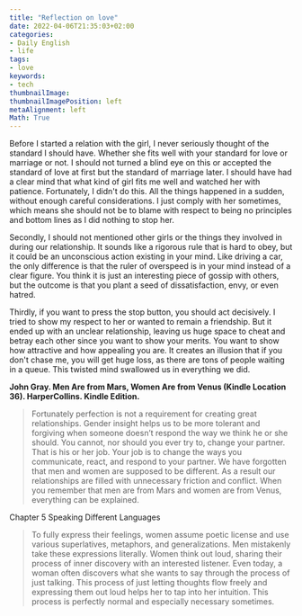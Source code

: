 ```yaml
---
title: "Reflection on love"
date: 2022-04-06T21:35:03+02:00
categories:
- Daily English
- life
tags:
- love
keywords:
- tech
thumbnailImage:
thumbnailImagePosition: left
metaAlignment: left
Math: True
---
```

<!--more-->
Before I started a relation with the girl, I never seriously thought of the standard I should have. Whether she fits well with your standard for love or marriage or not. I should not turned a blind eye on this or accepted the standard of love at first but the standard of marriage later. I should have had a clear mind that what kind of girl fits me well and watched her with patience. Fortunately, I didn't do this. All the things happened in a sudden, without enough careful considerations. I just comply with her sometimes, which means she should not be to blame with respect to being no principles and bottom lines as I did nothing to stop her.

Secondly, I should not mentioned other girls or the things they involved in during our relationship. It sounds like a rigorous rule that is hard to obey, but it could be an unconscious action existing in your mind. Like driving a car, the only difference is that the ruler of overspeed is in your mind instead of a clear figure. You think it is just an interesting piece of gossip with others, but the outcome is that you plant a seed of dissatisfaction, envy, or even hatred.

Thirdly, if you want to press the stop button, you should act decisively. I tried to show my respect to her or wanted to remain a friendship. But it ended up with an unclear relationship, leaving us huge space to cheat and betray each other since you want to show your merits. You want to show how attractive and how appealing you are. It creates an illusion that if you don't chase me, you will get huge loss, as there are tons of people waiting in a queue. This twisted mind swallowed us in everything we did.

**John Gray. Men Are from Mars, Women Are from Venus (Kindle Location 36). HarperCollins. Kindle Edition.**
> Fortunately perfection is not a requirement for creating great relationships.
> Gender insight helps us to be more tolerant and forgiving when someone doesn’t respond the way we think he or she should.
> You cannot, nor should you ever try to, change your partner. That is his or her job. Your job is to change the ways you communicate, react, and respond to your partner.
> We have forgotten that men and women are supposed to be different. As a result our relationships are filled with unnecessary friction and conflict.
When you remember that men are from Mars and women are from Venus, everything can be explained.

Chapter 5 Speaking Different Languages
> To fully express their feelings, women assume poetic license and use various superlatives, metaphors, and generalizations. Men mistakenly take these expressions literally.
> Women think out loud, sharing their process of inner discovery with an interested listener. Even today, a woman often discovers what she wants to say through the process of just talking. This process of just letting thoughts flow freely and expressing them out loud helps her to tap into her intuition. This process is perfectly normal and especially necessary sometimes.
